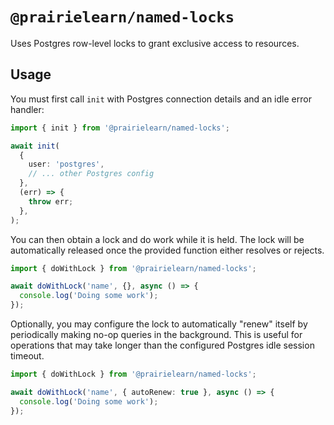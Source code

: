 # `@prairielearn/named-locks`

Uses Postgres row-level locks to grant exclusive access to resources.

## Usage

You must first call `init` with Postgres connection details and an idle error handler:

```ts
import { init } from '@prairielearn/named-locks';

await init(
  {
    user: 'postgres',
    // ... other Postgres config
  },
  (err) => {
    throw err;
  },
);
```

You can then obtain a lock and do work while it is held. The lock will be automatically released once the provided function either resolves or rejects.

```ts
import { doWithLock } from '@prairielearn/named-locks';

await doWithLock('name', {}, async () => {
  console.log('Doing some work');
});
```

Optionally, you may configure the lock to automatically "renew" itself by periodically making no-op queries in the background. This is useful for operations that may take longer than the configured Postgres idle session timeout.

```ts
import { doWithLock } from '@prairielearn/named-locks';

await doWithLock('name', { autoRenew: true }, async () => {
  console.log('Doing some work');
});
```
